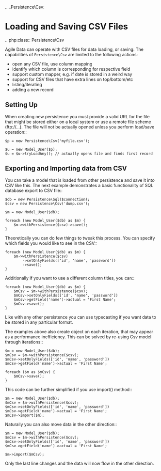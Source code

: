 .. _Persistence\Csv:

# Loading and Saving CSV Files

.. php:class:: Persistence\Csv

Agile Data can operate with CSV files for data loading, or saving. The capabilities
of `Persistence\Csv` are limited to the following actions:

- open any CSV file, use column mapping
- identify which column is corresponding for respective field
- support custom mapper, e.g. if date is stored in a weird way
- support for CSV files that have extra lines on top/bottom/etc
- listing/iterating
- adding a new record

## Setting Up

When creating new persistence you must provide a valid URL for
the file that might be stored either on a local system or
use a remote file scheme (ftp://...). The file will not be
actually opened unless you perform load/save operation::

```
$p = new Persistence\Csv('myfile.csv');

$u = new Model_User($p);
$u = $u->tryLoadAny(); // actually opens file and finds first record
```

## Exporting and Importing data from CSV

You can take a model that is loaded from other persistence and save
it into CSV like this. The next example demonstrates a basic functionality
of SQL database export to CSV file::

```
$db = new Persistence\Sql($connection);
$csv = new Persistence\Csv('dump.csv');

$m = new Model_User($db);

foreach (new Model_User($db) as $m) {
    $m->withPersistence($csv)->save();
}
```

Theoretically you can do few things to tweak this process. You can specify
which fields you would like to see in the CSV::

```
foreach (new Model_User($db) as $m) {
    $m->withPersistence($csv)
        ->setOnlyFields(['id', 'name', 'password'])
        ->save();
}
```

Additionally if you want to use a different column titles, you can::

```
foreach (new Model_User($db) as $m) {
    $mCsv = $m->withPersistence($csv);
    $mCsv->setOnlyFields(['id', 'name', 'password'])
    $mCsv->getField('name')->actual = 'First Name';
    $mCsv->save();
}
```

Like with any other persistence you can use typecasting if you want data to be
stored in any particular format.

The examples above also create object on each iteration, that may appear as
a performance inefficiency. This can be solved by re-using Csv model through
iterations::

```
$m = new Model_User($db);
$mCsv = $m->withPersistence($csv);
$mCsv->setOnlyFields(['id', 'name', 'password'])
$mCsv->getField('name')->actual = 'First Name';

foreach ($m as $mCsv) {
    $mCsv->save();
}
```

This code can be further simplified if you use import() method::

```
$m = new Model_User($db);
$mCsv = $m->withPersistence($csv);
$mCsv->setOnlyFields(['id', 'name', 'password'])
$mCsv->getField('name')->actual = 'First Name';
$mCsv->import($m);
```

Naturally you can also move data in the other direction::

```
$m = new Model_User($db);
$mCsv = $m->withPersistence($csv);
$mCsv->setOnlyFields(['id', 'name', 'password'])
$mCsv->getField('name')->actual = 'First Name';

$m->import($mCsv);
```

Only the last line changes and the data will now flow in the other direction.


